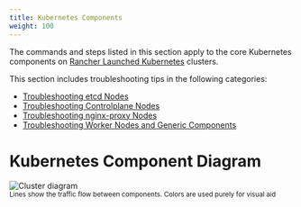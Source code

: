 ```yaml
---
title: Kubernetes Components
weight: 100
---
```


The commands and steps listed in this section apply to the core Kubernetes components on [Rancher Launched Kubernetes]({{<baseurl>}}/rancher/latest/en/cluster-provisioning/rke-clusters/) clusters.

This section includes troubleshooting tips in the following categories:

- [Troubleshooting etcd Nodes]({{<baseurl>}}/rancher/latest/en/troubleshooting/kubernetes-components/etcd)
- [Troubleshooting Controlplane Nodes]({{<baseurl>}}/rancher/latest/en/troubleshooting/kubernetes-components/controlplane)
- [Troubleshooting nginx-proxy Nodes]({{<baseurl>}}/rancher/latest/en/troubleshooting/kubernetes-components/nginx-proxy)
- [Troubleshooting Worker Nodes and Generic Components]({{<baseurl>}}/rancher/latest/en/troubleshooting/kubernetes-components/worker-and-generic)

# Kubernetes Component Diagram

![Cluster diagram]({{<baseurl>}}/img/rancher/clusterdiagram.svg)<br/>
<sup>Lines show the traffic flow between components. Colors are used purely for visual aid</sup>